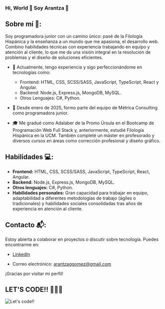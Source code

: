 ### Hi, World 👋 Soy Arantza 👋

## Sobre mí  🌟:
Soy programadora junior con un camino único: pasé de la Filología Hispánica y la enseñanza a un mundo que me apasiona, el desarrollo web. Combino habilidades técnicas con experiencia trabajando en equipo y atención al cliente, lo que me da una visión integral en la resolución de problemas y el diseño de soluciones eficientes.

- 🌱  Actualmente, tengo experiencia y sigo perfeccionándome en tecnologías como:

  - Frontend: HTML, CSS, SCSS/SASS, JavaScript, TypeScript, React y Angular.
  - Backend: Node.js, Express.js, MongoDB, MySQL.
  - Otros Lenguajes: C#, Python.

- 💼 Desde enero de 2025, formo parte del equipo de Métrica Consulting como programadora junior.
- 🎓 Me gradué como Adalaber de la Promo Úrsula en el Bootcamp de Programación Web Full Stack y, anteriormente, estudié Filología Hispánica en la UCM. También completé un máster en profesorado y diversos cursos en áreas como corrección profesional y diseño gráfico.

## Habilidades  💻:
- **Frontend:** HTML, CSS, SCSS/SASS, JavaScript, TypeScript, React, Angular.
- **Backend:** Node.js, Express.js, MongoDB, MySQL.
- **Otros lenguajes:** C#, Python.
- **Habilidades personales:** Gran capacidad para trabajar en equipo, adaptabilidad a diferentes metodologías de trabajo (ágiles o tradicionales) y habilidades sociales consolidadas tras años de experiencia en atención al cliente.

<!-- ## Proyectos Destacados
Permanece atenta a esta sección, en ella compartiré los proyectos que vaya desarrollando. 
- [Proyecto 1](enlace-al-proyecto-1): Breve descripción o función del proyecto.
- [Proyecto 2](enlace-al-proyecto-2): Breve descripción o función del proyecto. -->

## Contacto 📬:
Estoy abierta a colaborar en proyectos o discutir sobre tecnología. Puedes encontrarme en:

- [LinkedIn](https://www.linkedin.com/in/arantzagomez1212/)

- Correo electrónico: arantzaggomez@gmail.com

¡Gracias por visitar mi perfil!

## LET'S CODE!! 🚀👩‍💻

![Let's code!!](https://media.giphy.com/media/v1.Y2lkPTc5MGI3NjExcnpnbWtnYjQ1ZTF3N2pqa3d2dmJxdGhoa3BpMGMzYXkwdmp0N285aCZlcD12MV9pbnRlcm5hbF9naWZfYnlfaWQmY3Q9Zw/W4IY7zQdRh7Ow/giphy.gif)
